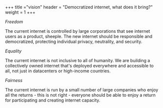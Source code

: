 +++
title ="vision"
header = "Democratized internet, what does it bring?"
weight = 1
+++



*Freedom*

The current internet is controlled by large corporations that see internet users as a product, sheeple. The new internet should be responsible and democratized, protecting individual privacy, neutrality, and security.

*Equality*

The current internet is not inclusive to all of humanity. We are building a collectively owned internet that's deployed everywhere and accessible to all, not just in datacenters or high-income countries.

*Fairness*

The current internet is run by a small number of large companies who enjoy all the returns - this is not right - everyone should be able to enjoy a return for participating and creating internet capacity.
